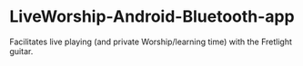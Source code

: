 # LiveWorship-Android-Bluetooth-app
Facilitates live playing (and private Worship/learning time) with the Fretlight guitar.
